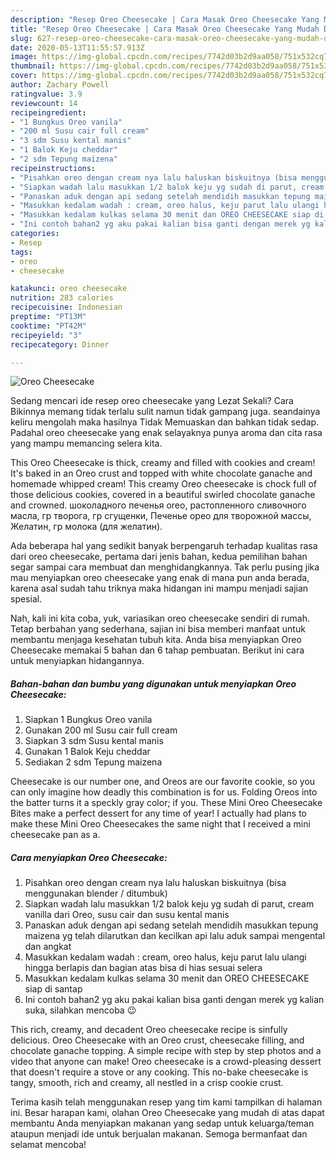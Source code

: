 ```yaml
---
description: "Resep Oreo Cheesecake | Cara Masak Oreo Cheesecake Yang Mudah Dan Praktis"
title: "Resep Oreo Cheesecake | Cara Masak Oreo Cheesecake Yang Mudah Dan Praktis"
slug: 627-resep-oreo-cheesecake-cara-masak-oreo-cheesecake-yang-mudah-dan-praktis
date: 2020-05-13T11:55:57.913Z
image: https://img-global.cpcdn.com/recipes/7742d03b2d9aa058/751x532cq70/oreo-cheesecake-foto-resep-utama.jpg
thumbnail: https://img-global.cpcdn.com/recipes/7742d03b2d9aa058/751x532cq70/oreo-cheesecake-foto-resep-utama.jpg
cover: https://img-global.cpcdn.com/recipes/7742d03b2d9aa058/751x532cq70/oreo-cheesecake-foto-resep-utama.jpg
author: Zachary Powell
ratingvalue: 3.9
reviewcount: 14
recipeingredient:
- "1 Bungkus Oreo vanila"
- "200 ml Susu cair full cream"
- "3 sdm Susu kental manis"
- "1 Balok Keju cheddar"
- "2 sdm Tepung maizena"
recipeinstructions:
- "Pisahkan oreo dengan cream nya lalu haluskan biskuitnya (bisa menggunakan blender / ditumbuk)"
- "Siapkan wadah lalu masukkan 1/2 balok keju yg sudah di parut, cream vanilla dari Oreo, susu cair dan susu kental manis"
- "Panaskan aduk dengan api sedang setelah mendidih masukkan tepung maizena yg telah dilarutkan dan kecilkan api lalu aduk sampai mengental dan angkat"
- "Masukkan kedalam wadah : cream, oreo halus, keju parut lalu ulangi hingga berlapis dan bagian atas bisa di hias sesuai selera"
- "Masukkan kedalam kulkas selama 30 menit dan OREO CHEESECAKE siap di santap"
- "Ini contoh bahan2 yg aku pakai kalian bisa ganti dengan merek yg kalian suka, silahkan mencoba 😉"
categories:
- Resep
tags:
- oreo
- cheesecake

katakunci: oreo cheesecake 
nutrition: 283 calories
recipecuisine: Indonesian
preptime: "PT13M"
cooktime: "PT42M"
recipeyield: "3"
recipecategory: Dinner

---
```



![Oreo Cheesecake](https://img-global.cpcdn.com/recipes/7742d03b2d9aa058/751x532cq70/oreo-cheesecake-foto-resep-utama.jpg)

Sedang mencari ide resep oreo cheesecake yang Lezat Sekali? Cara Bikinnya memang tidak terlalu sulit namun tidak gampang juga. seandainya keliru mengolah maka hasilnya Tidak Memuaskan dan bahkan tidak sedap. Padahal oreo cheesecake yang enak selayaknya punya aroma dan cita rasa yang mampu memancing selera kita.

This Oreo Cheesecake is thick, creamy and filled with cookies and cream! It&#39;s baked in an Oreo crust and topped with white chocolate ganache and homemade whipped cream! This creamy Oreo cheesecake is chock full of those delicious cookies, covered in a beautiful swirled chocolate ganache and crowned. шоколадного печенья oreo, растопленного сливочного масла, гр творога, гр сгущенки, Печенье орео для творожной массы, Желатин, гр молока (для желатин).

Ada beberapa hal yang sedikit banyak berpengaruh terhadap kualitas rasa dari oreo cheesecake, pertama dari jenis bahan, kedua pemilihan bahan segar sampai cara membuat dan menghidangkannya. Tak perlu pusing jika mau menyiapkan oreo cheesecake yang enak di mana pun anda berada, karena asal sudah tahu triknya maka hidangan ini mampu menjadi sajian spesial.


Nah, kali ini kita coba, yuk, variasikan oreo cheesecake sendiri di rumah. Tetap berbahan yang sederhana, sajian ini bisa memberi manfaat untuk membantu menjaga kesehatan tubuh kita. Anda bisa menyiapkan Oreo Cheesecake memakai 5 bahan dan 6 tahap pembuatan. Berikut ini cara untuk menyiapkan hidangannya.

<!--inarticleads1-->

##### Bahan-bahan dan bumbu yang digunakan untuk menyiapkan Oreo Cheesecake:

1. Siapkan 1 Bungkus Oreo vanila
1. Gunakan 200 ml Susu cair full cream
1. Siapkan 3 sdm Susu kental manis
1. Gunakan 1 Balok Keju cheddar
1. Sediakan 2 sdm Tepung maizena


Cheesecake is our number one, and Oreos are our favorite cookie, so you can only imagine how deadly this combination is for us. Folding Oreos into the batter turns it a speckly gray color; if you. These Mini Oreo Cheesecake Bites make a perfect dessert for any time of year! I actually had plans to make these Mini Oreo Cheesecakes the same night that I received a mini cheesecake pan as a. 

<!--inarticleads2-->

##### Cara menyiapkan Oreo Cheesecake:

1. Pisahkan oreo dengan cream nya lalu haluskan biskuitnya (bisa menggunakan blender / ditumbuk)
1. Siapkan wadah lalu masukkan 1/2 balok keju yg sudah di parut, cream vanilla dari Oreo, susu cair dan susu kental manis
1. Panaskan aduk dengan api sedang setelah mendidih masukkan tepung maizena yg telah dilarutkan dan kecilkan api lalu aduk sampai mengental dan angkat
1. Masukkan kedalam wadah : cream, oreo halus, keju parut lalu ulangi hingga berlapis dan bagian atas bisa di hias sesuai selera
1. Masukkan kedalam kulkas selama 30 menit dan OREO CHEESECAKE siap di santap
1. Ini contoh bahan2 yg aku pakai kalian bisa ganti dengan merek yg kalian suka, silahkan mencoba 😉


This rich, creamy, and decadent Oreo cheesecake recipe is sinfully delicious. Oreo Cheesecake with an Oreo crust, cheesecake filling, and chocolate ganache topping. A simple recipe with step by step photos and a video that anyone can make! Oreo cheesecake is a crowd-pleasing dessert that doesn&#39;t require a stove or any cooking. This no-bake cheesecake is tangy, smooth, rich and creamy, all nestled in a crisp cookie crust. 

Terima kasih telah menggunakan resep yang tim kami tampilkan di halaman ini. Besar harapan kami, olahan Oreo Cheesecake yang mudah di atas dapat membantu Anda menyiapkan makanan yang sedap untuk keluarga/teman ataupun menjadi ide untuk berjualan makanan. Semoga bermanfaat dan selamat mencoba!
